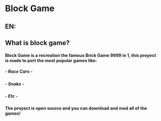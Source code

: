 # Block Game

## __EN:__
## What is block game?

#### Block Game is a recreation the famous Brick Game 9999 in 1, this proyect is made to port the most popular games like:

##### _- Race Cars -_ 
##### _- Snake -_
##### _- Etc -_

#### The proyect is open source and you can download and mod all of the games!



